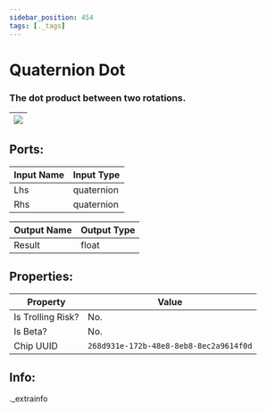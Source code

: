 ```yaml
---
sidebar_position: 454
tags: [._tags]
---
```


# Quaternion Dot


### The dot product between two rotations.

| ![](https://images-ext-2.discordapp.net/external/MPmIaQzlEPmgGWlgi-WxBBXt0Bjv_zWPkg1y1f_sy3s/https/www.recroomcircuits.com/image/circuit/absolute-value?width=206&height=108) |
|-----|

## Ports:

| Input Name | Input Type |
|-----------|-----------|
| Lhs | quaternion |
| Rhs | quaternion |

| Output Name | Output Type |
|-----------|-----------|
| Result | float |

## Properties:

| Property  | Value |
|-------------------|-----------|
| Is Trolling Risk? | No. |
| Is Beta? | No. |
| Chip UUID | `268d931e-172b-48e8-8eb8-8ec2a9614f0d` |

## Info:
._extrainfo